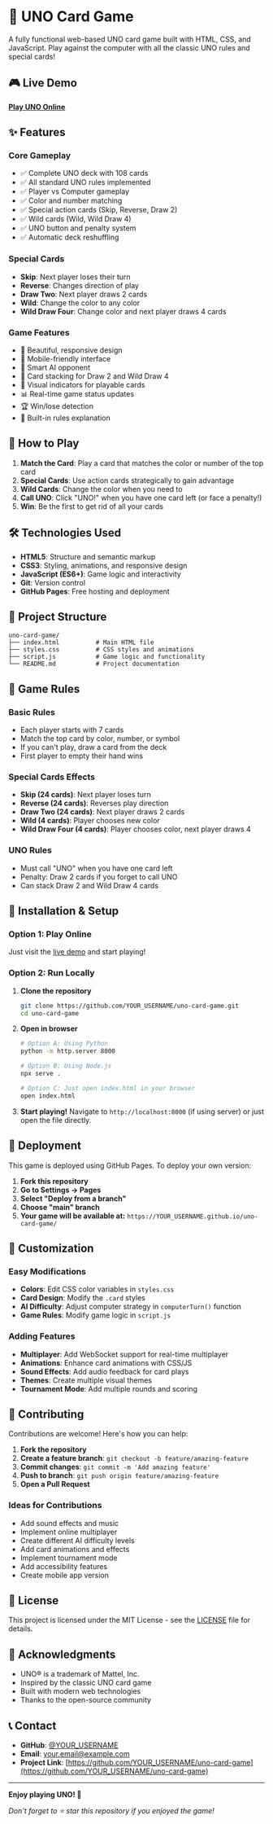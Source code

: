 # 🎴 UNO Card Game

A fully functional web-based UNO card game built with HTML, CSS, and JavaScript. Play against the computer with all the classic UNO rules and special cards!

## 🎮 Live Demo

**[Play UNO Online](https://YOUR_USERNAME.github.io/uno-card-game/)**

## ✨ Features

### Core Gameplay
- ✅ Complete UNO deck with 108 cards
- ✅ All standard UNO rules implemented
- ✅ Player vs Computer gameplay
- ✅ Color and number matching
- ✅ Special action cards (Skip, Reverse, Draw 2)
- ✅ Wild cards (Wild, Wild Draw 4)
- ✅ UNO button and penalty system
- ✅ Automatic deck reshuffling

### Special Cards
- **Skip**: Next player loses their turn
- **Reverse**: Changes direction of play
- **Draw Two**: Next player draws 2 cards
- **Wild**: Change the color to any color
- **Wild Draw Four**: Change color and next player draws 4 cards

### Game Features
- 🎨 Beautiful, responsive design
- 📱 Mobile-friendly interface
- 🤖 Smart AI opponent
- 🔄 Card stacking for Draw 2 and Wild Draw 4
- 🎯 Visual indicators for playable cards
- 📊 Real-time game status updates
- 🏆 Win/lose detection
- 📖 Built-in rules explanation

## 🚀 How to Play

1. **Match the Card**: Play a card that matches the color or number of the top card
2. **Special Cards**: Use action cards strategically to gain advantage
3. **Wild Cards**: Change the color when you need to
4. **Call UNO**: Click "UNO!" when you have one card left (or face a penalty!)
5. **Win**: Be the first to get rid of all your cards

## 🛠️ Technologies Used

- **HTML5**: Structure and semantic markup
- **CSS3**: Styling, animations, and responsive design
- **JavaScript (ES6+)**: Game logic and interactivity
- **Git**: Version control
- **GitHub Pages**: Free hosting and deployment

## 📁 Project Structure

```
uno-card-game/
├── index.html          # Main HTML file
├── styles.css          # CSS styles and animations
├── script.js           # Game logic and functionality
└── README.md           # Project documentation
```

## 🎯 Game Rules

### Basic Rules
- Each player starts with 7 cards
- Match the top card by color, number, or symbol
- If you can't play, draw a card from the deck
- First player to empty their hand wins

### Special Cards Effects
- **Skip (24 cards)**: Next player loses turn
- **Reverse (24 cards)**: Reverses play direction
- **Draw Two (24 cards)**: Next player draws 2 cards
- **Wild (4 cards)**: Player chooses new color
- **Wild Draw Four (4 cards)**: Player chooses color, next player draws 4

### UNO Rules
- Must call "UNO" when you have one card left
- Penalty: Draw 2 cards if you forget to call UNO
- Can stack Draw 2 and Wild Draw 4 cards

## 🔧 Installation & Setup

### Option 1: Play Online
Just visit the [live demo](https://YOUR_USERNAME.github.io/uno-card-game/) and start playing!

### Option 2: Run Locally
1. **Clone the repository**
   ```bash
   git clone https://github.com/YOUR_USERNAME/uno-card-game.git
   cd uno-card-game
   ```

2. **Open in browser**
   ```bash
   # Option A: Using Python
   python -m http.server 8000
   
   # Option B: Using Node.js
   npx serve .
   
   # Option C: Just open index.html in your browser
   open index.html
   ```

3. **Start playing!**
   Navigate to `http://localhost:8000` (if using server) or just open the file directly.

## 🚀 Deployment

This game is deployed using GitHub Pages. To deploy your own version:

1. **Fork this repository**
2. **Go to Settings → Pages**
3. **Select "Deploy from a branch"**
4. **Choose "main" branch**
5. **Your game will be available at:** `https://YOUR_USERNAME.github.io/uno-card-game/`

## 🎨 Customization

### Easy Modifications
- **Colors**: Edit CSS color variables in `styles.css`
- **Card Design**: Modify the `.card` styles
- **AI Difficulty**: Adjust computer strategy in `computerTurn()` function
- **Game Rules**: Modify game logic in `script.js`

### Adding Features
- **Multiplayer**: Add WebSocket support for real-time multiplayer
- **Animations**: Enhance card animations with CSS/JS
- **Sound Effects**: Add audio feedback for card plays
- **Themes**: Create multiple visual themes
- **Tournament Mode**: Add multiple rounds and scoring

## 🤝 Contributing

Contributions are welcome! Here's how you can help:

1. **Fork the repository**
2. **Create a feature branch**: `git checkout -b feature/amazing-feature`
3. **Commit changes**: `git commit -m 'Add amazing feature'`
4. **Push to branch**: `git push origin feature/amazing-feature`
5. **Open a Pull Request**

### Ideas for Contributions
- Add sound effects and music
- Implement online multiplayer
- Create different AI difficulty levels
- Add card animations and effects
- Implement tournament mode
- Add accessibility features
- Create mobile app version

## 📝 License

This project is licensed under the MIT License - see the [LICENSE](LICENSE) file for details.

## 🙏 Acknowledgments

- UNO® is a trademark of Mattel, Inc.
- Inspired by the classic UNO card game
- Built with modern web technologies
- Thanks to the open-source community

## 📞 Contact

- **GitHub**: [@YOUR_USERNAME](https://github.com/YOUR_USERNAME)
- **Email**: your.email@example.com
- **Project Link**: [https://github.com/YOUR_USERNAME/uno-card-game](https://github.com/YOUR_USERNAME/uno-card-game)

---

**Enjoy playing UNO! 🎉**

*Don't forget to ⭐ star this repository if you enjoyed the game!*